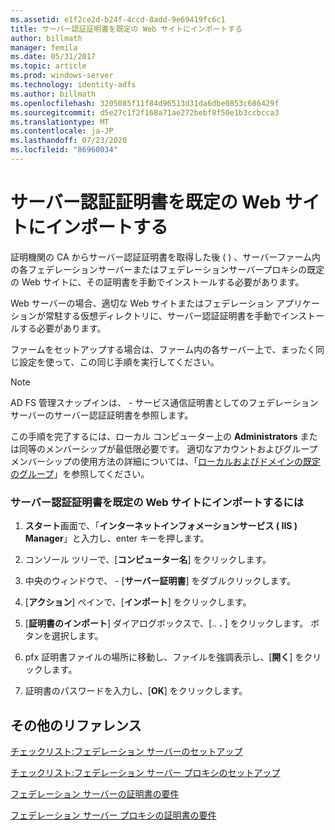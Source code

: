 ```yaml
---
ms.assetid: e1f2ce2d-b24f-4ccd-8add-9e69419fc6c1
title: サーバー認証証明書を既定の Web サイトにインポートする
author: billmath
manager: femila
ms.date: 05/31/2017
ms.topic: article
ms.prod: windows-server
ms.technology: identity-adfs
ms.author: billmath
ms.openlocfilehash: 3205085f11f84d96513d31da6dbe0853c686429f
ms.sourcegitcommit: d5e27c1f2f168a71ae272bebf8f50e1b3ccbcca3
ms.translationtype: MT
ms.contentlocale: ja-JP
ms.lasthandoff: 07/23/2020
ms.locfileid: "86960034"
---
```

# <a name="import-a-server-authentication-certificate-to-the-default-web-site"></a>サーバー認証証明書を既定の Web サイトにインポートする

証明機関の CA からサーバー認証証明書を取得した後 \( \) 、サーバーファーム内の各フェデレーションサーバーまたはフェデレーションサーバープロキシの既定の Web サイトに、その証明書を手動でインストールする必要があります。  
  
Web サーバーの場合、適切な Web サイトまたはフェデレーション アプリケーションが常駐する仮想ディレクトリに、サーバー認証証明書を手動でインストールする必要があります。  
  
ファームをセットアップする場合は、ファーム内の各サーバー上で、まったく同じ設定を使って、この同じ手順を実行してください。  
  
> [!NOTE]  
> AD FS 管理スナップインは、 \- サービス通信証明書としてのフェデレーションサーバーのサーバー認証証明書を参照します。  
  
この手順を完了するには、ローカル コンピューター上の **Administrators** または同等のメンバーシップが最低限必要です。  適切なアカウントおよびグループメンバーシップの使用方法の詳細については、「[ローカルおよびドメインの既定のグループ](https://go.microsoft.com/fwlink/?LinkId=83477)」を参照してください。   
  
### <a name="to-import-a-server-authentication-certificate-to-the-default-web-site"></a>サーバー認証証明書を既定の Web サイトにインポートするには  
  
1.  **スタート**画面で、「**インターネットインフォメーションサービス \( IIS \) Manager**」と入力し、enter キーを押します。  
  
2.  コンソール ツリーで、[**コンピューター名**] をクリックします。  
  
3.  中央のウィンドウで、 \- [**サーバー証明書**] をダブルクリックします。  
  
4.  [**アクション**] ペインで、[**インポート**] をクリックします。  
  
5.  [**証明書のインポート**] ダイアログボックスで、[.. **.** ] をクリックします。 ボタンを選択します。  
  
6.  pfx 証明書ファイルの場所に移動し、ファイルを強調表示し、[**開く**] をクリックします。  
  
7.  証明書のパスワードを入力し、[**OK**] をクリックします。  
  
## <a name="additional-references"></a>その他のリファレンス  
[チェックリスト:フェデレーション サーバーのセットアップ](Checklist--Setting-Up-a-Federation-Server.md)  
  
[チェックリスト:フェデレーション サーバー プロキシのセットアップ](Checklist--Setting-Up-a-Federation-Server-Proxy.md)  
  
[フェデレーション サーバーの証明書の要件](../design/certificate-requirements-for-federation-servers.md)  
  
[フェデレーション サーバー プロキシの証明書の要件](/previous-versions/windows/it-pro/windows-server-2012-R2-and-2012/dd807054(v=ws.11))  
   
  
